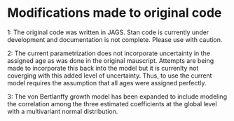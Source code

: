 # Modifications made to original code

1: The original code was written in JAGS. Stan code is currently under development and documentation is not complete. Please use with caution.

2: The current parametrization does not incorporate uncertainty in the assigned age as was done in the original mauscript. Attempts are being made to incorporate this back into the model but it is currenlty not coverging with this added level of uncertainty. Thus, to use the current model requires the assumption that all ages were assigned perfectly.

3: The von Bertlanffy growth model has been expanded to include modeling the correlation among the three estimated coefficients at the global level with a multivariant normal distribution.
